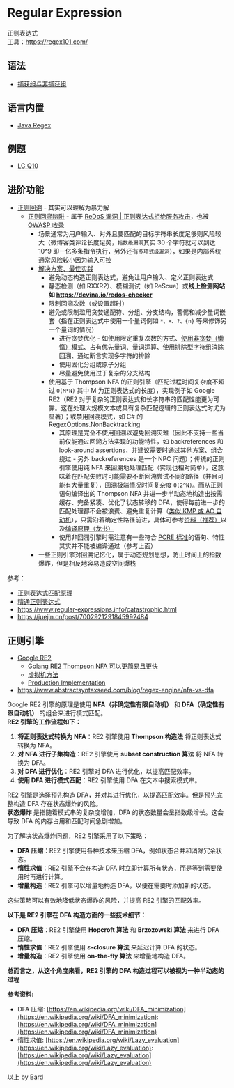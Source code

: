 # Regular Expression
正则表达式  
工具：https://regex101.com/  

## 语法
* [捕获组与非捕获组](https://segmentfault.com/a/1190000021043947)

## 语言内置
* [Java Regex](../Tool%20Sets/Regex.java)  

## 例题
* [LC Q10](../Leetcode%20Practices/algorithms/hard/10%20Regular%20Expression%20Matching.java)

## 进阶功能
* [正则回溯](https://learn.microsoft.com/zh-cn/dotnet/standard/base-types/backtracking-in-regular-expressions) - 其实可以理解为暴力解
  * [正则回溯陷阱](https://www.zhouhua.site/2015/trap/) - 属于 [ReDoS 漏洞 | 正则表达式拒绝服务攻击](https://en.wikipedia.org/wiki/ReDoS)，也被 [OWASP 收录](https://owasp.org/www-community/attacks/Regular_expression_Denial_of_Service_-_ReDoS)
    * 场景通常为用户输入、对外且要匹配的目标字符串长度足够则风险较大（微博客类评论长度足矣，`指数级漏洞`其实 30 个字符就可以到达 10^9 即一亿多条指令执行，另外还有`多项式级漏洞`），如果是内部系统通常风险较小因为输入可控
    * [解决方案、最佳实践](https://learn.microsoft.com/zh-cn/dotnet/standard/base-types/best-practices-regex)
      * 避免动态构造正则表达式，避免让用户输入、定义正则表达式
      * 静态检测（如 RXXR2）、模糊测试（如 ReScue）或**线上检测网站如 https://devina.io/redos-checker**
      * 限制回溯次数（或设置超时）
      * 避免或限制滥用贪婪通配符、分组、分支结构，警惕和减少量词嵌套（指在正则表达式中使用一个量词例如 `*、+、?、{n}` 等来修饰另一个量词的情况）
        * 进行贪婪优化 - 如使用限定重复次数的方式、[使用非贪婪（懒惰）模式](https://learn.microsoft.com/zh-cn/dotnet/standard/base-types/quantifiers-in-regular-expressions#match-zero-or-more-times-lazy-match-)、占有优先量词、量词运算、使用排除型字符组消除回溯、通过断言实现多字符的排除
        * 使用固化分组或原子分组
        * 尽量避免使用过于复杂的分支结构
      * 使用基于 Thompson NFA 的正则引擎（匹配过程时间复杂度不超过 `O(M*N)` 其中 M 为正则表达式的长度），实现例子如 Google RE2（RE2 对于复杂的正则表达式和长字符串的匹配性能更为可靠。这在处理大规模文本或具有复杂匹配逻辑的正则表达式时尤为显著）；或禁用回溯模式，如 C# 的 RegexOptions.NonBacktracking
        * 其原理是完全不使用回溯以避免回溯灾难（因此不支持一些当前仅能通过回溯方法实现的功能特性，如 backreferences 和 look-around assertions，并建议需要时通过其他方案、组合绕过 - 另外 backreferences 是一个 NPC 问题）；传统的正则引擎使用纯 NFA 来回溯地处理匹配（实现也相对简单），这意味着在匹配失败时可能需要不断回溯尝试不同的路径（并且可能有大量重复），回溯极端情况时间复杂度 `O(2^N)`。而从正则语句编译出的 Thompson NFA 并进一步半动态地构造出按需缓存、完备紧凑、优化了状态转移的 DFA，使得每前进一步的匹配处理都不会被浪费、避免重复计算（[类似 KMP 或 AC 自动机](https://lobste.rs/s/fq8uil/aho_corasick)），只需沿着确定性路径前进，具体可参考[资料（推荐）](https://blog.csdn.net/weixin_44691608/article/details/110195743)以及[编译原理（龙书）](https://book.douban.com/subject/3296317/)
        * 使用非回溯引擎时需注意有一些符合 [PCRE 标准](https://en.wikipedia.org/wiki/Perl_Compatible_Regular_Expressions)的语句、特性其实并不能被编译通过（参考上面）
    * 一些正则引擎对回溯记忆化，属于动态规划思想，防止时间上的指数爆炸，但是相反地容易造成空间爆栈

参考：  
* [正则表达式匹配原理](https://github.com/tclxspy/Articles/blob/master/algorithm/MD/%E7%AE%97%E6%B3%95%2320--%E6%AD%A3%E5%88%99%E8%A1%A8%E8%BE%BE%E5%BC%8F%E5%8C%B9%E9%85%8D%E5%8E%9F%E7%90%86.md)
* [精通正则表达式](https://book.douban.com/subject/2154713/)
* https://www.regular-expressions.info/catastrophic.html
* https://juejin.cn/post/7002921291845992484

## 正则引擎
* [Google RE2](https://github.com/google/re2/wiki/WhyRE2)
  * [Golang RE2 Thompson NFA 可以更简易且更快](https://swtch.com/~rsc/regexp/regexp1.html)
  * [虚拟机方法](https://swtch.com/~rsc/regexp/regexp2.html)
  * [Production Implementation](https://swtch.com/~rsc/regexp/regexp3.html)
* https://www.abstractsyntaxseed.com/blog/regex-engine/nfa-vs-dfa

Google RE2 引擎的原理是使用 **NFA（非确定性有限自动机）** 和 **DFA（确定性有限自动机）** 的组合来进行模式匹配。  
**RE2 引擎的工作流程如下：**  
1. **将正则表达式转换为 NFA**：RE2 引擎使用 **Thompson 构造法** 将正则表达式转换为 NFA。
2. **对 NFA 进行子集构造**：RE2 引擎使用 **subset construction 算法** 将 NFA 转换为 DFA。
3. **对 DFA 进行优化**：RE2 引擎对 DFA 进行优化，以提高匹配效率。
4. **使用 DFA 进行模式匹配**：RE2 引擎使用 DFA 在文本中搜索模式串。

RE2 引擎是选择预先构造 DFA，并对其进行优化，以提高匹配效率。但是预先完整构造 DFA 存在状态爆炸的风险。  
**状态爆炸** 是指随着模式串的复杂度增加，DFA 的状态数量会呈指数级增长。这会导致 DFA 的内存占用和匹配时间急剧增加。  

为了解决状态爆炸问题，RE2 引擎采用了以下策略：  
* **DFA 压缩**：RE2 引擎使用各种技术来压缩 DFA，例如状态合并和消除冗余状态。
* **惰性求值**：RE2 引擎不会在构造 DFA 时立即计算所有状态，而是等到需要使用时再进行计算。
* **增量构造**：RE2 引擎可以增量地构造 DFA，以便在需要时添加新的状态。

这些策略可以有效地降低状态爆炸的风险，并提高 RE2 引擎的匹配效率。

**以下是 RE2 引擎在 DFA 构造方面的一些技术细节：**  
* **DFA 压缩**：RE2 引擎使用 **Hopcroft 算法** 和 **Brzozowski 算法** 来进行 DFA 压缩。
* **惰性求值**：RE2 引擎使用 **ε-closure 算法** 来延迟计算 DFA 的状态。
* **增量构造**：RE2 引擎使用 **on-the-fly 算法** 来增量地构造 DFA。

**总而言之，从这个角度来看，RE2 引擎的 DFA 构造过程可以被视为一种半动态的过程**

**参考资料:**  
* DFA 压缩: [https://en.wikipedia.org/wiki/DFA_minimization](https://en.wikipedia.org/wiki/DFA_minimization): [https://en.wikipedia.org/wiki/DFA_minimization](https://en.wikipedia.org/wiki/DFA_minimization)
* 惰性求值: [https://en.wikipedia.org/wiki/Lazy_evaluation](https://en.wikipedia.org/wiki/Lazy_evaluation): [https://en.wikipedia.org/wiki/Lazy_evaluation](https://en.wikipedia.org/wiki/Lazy_evaluation)

以上 by Bard  
